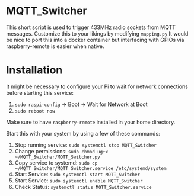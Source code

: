# MQTT_Switcher
This short script is used to trigger 433MHz radio sockets from MQTT messages.
Customize this to your likings by modifying `mapping.py`
It would be nice to port this into a docker container but interfacing with GPIOs via raspberry-remote is easier when native.

# Installation
It might be necessary to configure your Pi to wait for network connections before starting this service:  
1. `sudo raspi-config` -> Boot -> Wait for Network at Boot  
1. `sudo reboot now`

Make sure to have `raspberry-remote` installed in your home directory.


Start this with your system by using a few of these commands:
1. Stop running service: `sudo systemctl stop MQTT_Switcher`
1. Change permissions: `sudo chmod ug+x ~/MQTT_Switcher/MQTT_Switcher.py`
1. Copy service to systemd: `sudo cp ~/MQTT_Switcher/MQTT_Switcher.service /etc/systemd/system`
1. Start Service: `sudo systemctl start MQTT_Switcher`
1. Start Service: `sudo systemctl enable MQTT_Switcher`
1. Check Status: `systemctl status MQTT_Switcher.service`



